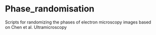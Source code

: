 Phase_randomisation
===================

Scripts for randomizing the phases of electron microscopy images based on Chen et al. Ultramicroscopy
